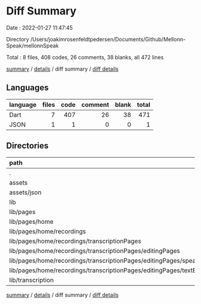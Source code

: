 # Diff Summary

Date : 2022-01-27 11:47:45

Directory /Users/joakimrosenfeldtpedersen/Documents/Github/Mellonn-Speak/mellonnSpeak

Total : 8 files,  408 codes, 26 comments, 38 blanks, all 472 lines

[summary](results.md) / [details](details.md) / diff summary / [diff details](diff-details.md)

## Languages
| language | files | code | comment | blank | total |
| :--- | ---: | ---: | ---: | ---: | ---: |
| Dart | 7 | 407 | 26 | 38 | 471 |
| JSON | 1 | 1 | 0 | 0 | 1 |

## Directories
| path | files | code | comment | blank | total |
| :--- | ---: | ---: | ---: | ---: | ---: |
| . | 8 | 408 | 26 | 38 | 472 |
| assets | 1 | 1 | 0 | 0 | 1 |
| assets/json | 1 | 1 | 0 | 0 | 1 |
| lib | 7 | 407 | 26 | 38 | 471 |
| lib/pages | 6 | 406 | 26 | 38 | 470 |
| lib/pages/home | 6 | 406 | 26 | 38 | 470 |
| lib/pages/home/recordings | 6 | 406 | 26 | 38 | 470 |
| lib/pages/home/recordings/transcriptionPages | 6 | 406 | 26 | 38 | 470 |
| lib/pages/home/recordings/transcriptionPages/editingPages | 4 | 399 | 26 | 38 | 463 |
| lib/pages/home/recordings/transcriptionPages/editingPages/speakerEdit | 2 | 33 | 6 | 3 | 42 |
| lib/pages/home/recordings/transcriptionPages/editingPages/textEdit | 2 | 366 | 20 | 35 | 421 |
| lib/transcription | 1 | 1 | 0 | 0 | 1 |

[summary](results.md) / [details](details.md) / diff summary / [diff details](diff-details.md)